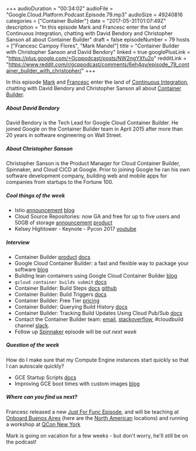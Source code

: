 +++
audioDuration = "00:34:02"
audioFile = "Google.Cloud.Platform.Podcast.Episode.79.mp3"
audioSize = 49240816
categories = ["Container Builder"]
date = "2017-05-31T01:07:49Z"
description = "In this episode Mark and Francesc enter the land of Continuous Integration, chatting with David Bendory and Christopher Sanson all about Container Builder"
draft = false
episodeNumber = 79
hosts = ["Francesc Campoy Flores", "Mark Mandel"]
title = "Container Builder with Christopher Sanson and David Bendory"
linked = true
googlePlusLink = "https://plus.google.com/+Gcppodcast/posts/NW2ngYXfu2o"
redditLink = "https://www.reddit.com/r/gcppodcast/comments/6eh4qy/episode_79_container_builder_with_christopher/"
+++

In this episode [Mark](https://twitter.com/Neurotic) and [Francesc](https://twitter.com/francesc)
enter the land of [Continuous Integration](https://en.wikipedia.org/wiki/Continuous_integration), chatting with
David Bendory and Christopher Sanson all about [Container Builder](https://cloud.google.com/container-builder/).

<!--more-->

##### About David Bendory
David Bendory is the Tech Lead for Google Cloud Container Builder. He joined Google on the Container Builder team in
April 2015 after more than 20 years in software engineering on Wall Street.

##### About Christopher Sanson
Christopher Sanson is the Product Manager for Cloud Container Builder, Spinnaker, and Cloud CICD at Google.
Prior to joining Google he ran his own software development company, building web and mobile apps for companies from
startups to the Fortune 100.

##### Cool things of the week

- Istio [announcement](https://istio.io/blog/istio-service-mesh-for-microservices.html) [blog](https://cloudplatform.googleblog.com/2017/05/istio-modern-approach-to-developing-and.html)
- Cloud Source Repositories: now GA and free for up to five users and 50GB of storage [announcement](https://cloudplatform.googleblog.com/2017/05/Cloud-Source-Repositories-now-GA-and-free-for-up-to-five-users-and-50GB-of-storage.html) [product](https://cloud.google.com/source-repositories/)
- Kelsey Hightower - Keynote - Pycon 2017 [youtube](https://www.youtube.com/watch?v=u_iAXzy3xBA&feature=youtu.be)

##### Interview

- Container Builder [product](https://cloud.google.com/container-builder/) [docs](https://cloud.google.com/container-builder/docs/)
- Google Cloud Container Builder: a fast and flexible way to package your software [blog](https://cloudplatform.googleblog.com/2017/03/Google-Cloud-Container-Builder-a-fast-and-flexible-way-to-package-your-software.html)
- Building lean containers using Google Cloud Container Builder [blog](https://cloudplatform.googleblog.com/2017/05/building-lean-containers-using-Google-Cloud-Container-Builder.html)
- `gcloud container builds submit` [docs](https://cloud.google.com/sdk/gcloud/reference/container/builds/submit)
- Container Builder: Build Steps [docs](https://cloud.google.com/container-builder/docs/concepts/build-steps) [github](https://github.com/GoogleCloudPlatform/cloud-builders)
- Container Builder: Build Triggers [docs](https://cloud.google.com/container-builder/docs/concepts/creating-build-triggers)
- Container Builder: Free Tier [pricing](https://cloud.google.com/container-builder/pricing)
- Container Builder: Querying Build History [docs](https://cloud.google.com/container-builder/docs/how-to/querying-builds)
- Container Builder: Tracking Build Updates Using Cloud Pub/Sub [docs](https://cloud.google.com/container-builder/docs/concepts/pubsub)
- Contact the Container Builder team: [email](mailto:gcr-contact@google.com), [stackoverflow](https://stackoverflow.com/questions/tagged/google-container-registry), #cloudbuild channel [slack](https://bit.ly/gcp-slack).
- Follow up [Spinnaker](http://www.spinnaker.io/) episode will be out *next week*

##### Question of the week

How do I make sure that my Compute Engine instances start quickly so that I can autoscale quickly?

- GCE Startup Scripts [docs](https://cloud.google.com/compute/docs/startupscript)
- Improving GCE boot times with custom images [blog](https://medium.com/@duhroach/improving-gce-boot-times-with-custom-images-f77921a2c115)

##### Where can you find us next?

Francesc released a new [Just For Func Episode](https://www.youtube.com/watch?v=XaMr--wAuSI), and will be teaching at
[Onboard Buenos Aires](https://cloudplatformonline.com/2017-OnBoard-BuenosAires.html) (here are the [North American](https://cloudplatformonline.com/2017-OnBoard-northam.html) locations) and running a 
workshop at [QCon New York](https://qconnewyork.com/)

Mark is going on vacation for a few weeks - but don't worry, he'll still be on the podcast!

